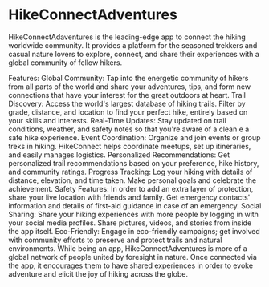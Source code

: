 # HikeConnectAdventures
HikeConnectAdaventures is the leading-edge app to connect the hiking worldwide community. It provides a platform for the seasoned trekkers and casual nature lovers to explore, connect, and share their experiences with a global community of fellow hikers.

Features:
Global Community: Tap into the energetic community of hikers from all parts of the world and share your adventures, tips, and form new connections that have your interest for the great outdoors at heart.
Trail Discovery: Access the world's largest database of hiking trails. Filter by grade, distance, and location to find your perfect hike, entirely based on your skills and interests.
Real-Time Updates: Stay updated on trail conditions, weather, and safety notes so that you're aware of a clean e a safe hike experience.
Event Coordination: Organize and join events or group treks in hiking. HikeConnect helps coordinate meetups, set up itineraries, and easily manages logistics.
Personalized Recommendations: Get personalized trail recommendations based on your preference, hike history, and community ratings.
Progress Tracking: Log your hiking with details of distance, elevation, and time taken. Make personal goals and celebrate the achievement.
Safety Features: In order to add an extra layer of protection, share your live location with friends and family. Get emergency contacts' information and details of first-aid guidance in case of an emergency.
Social Sharing: Share your hiking experiences with more people by logging in with your social media profiles. Share pictures, videos, and stories from inside the app itself.
Eco-Friendly: Engage in eco-friendly campaigns; get involved with community efforts to preserve and protect trails and natural environments.
While being an app, HikeConnectAdventures is more of a global network of people united by foresight in nature. Once connected via the app, it encourages them to have shared experiences in order to evoke adventure and elicit the joy of hiking across the globe.


